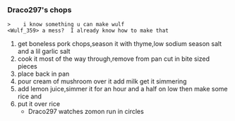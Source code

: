 ### Draco297's chops
	>    i know something u can make wulf
	<Wulf_359> a mess?  I already know how to make that
1. get boneless pork chops,season it with thyme,low sodium season salt and a lil garlic salt
1. cook it most of the way through,remove from pan cut in bite sized pieces
1. place back in pan
1. pour cream of mushroom over it add milk get it simmering
1. add lemon juice,simmer it for an hour and a half on low then make some rice and
1. put it over rice
	* Draco297 watches zomon run in circles
